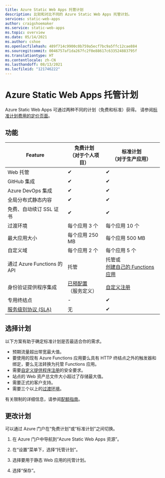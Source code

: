 ```yaml
---
title: Azure Static Web Apps 托管计划
description: 比较和对比不同的 Azure Static Web Apps 托管计划。
services: static-web-apps
author: craigshoemaker
ms.service: static-web-apps
ms.topic: overview
ms.date: 05/14/2021
ms.author: cshoe
ms.openlocfilehash: 489f714c9900c0b759a5ecf7bc9a5ffc12cae884
ms.sourcegitcommit: 0046757af1da267fc2f0e88617c633524883795f
ms.translationtype: HT
ms.contentlocale: zh-CN
ms.lasthandoff: 08/13/2021
ms.locfileid: "121746222"
---
```

# <a name="azure-static-web-apps-hosting-plans"></a>Azure Static Web Apps 托管计划

Azure Static Web Apps 可通过两种不同的计划（免费和标准）获得。 请参阅[标准计划费用的定价页面](https://azure.microsoft.com/pricing/details/app-service/static/)。

## <a name="features"></a>功能

| Feature | 免费计划 <br> （对于个人项目） | 标准计划 <br> （对于生产应用） |
| --- | --- | --- |
| Web 托管 | ✔ | ✔ |
| GitHub 集成 | ✔ | ✔ |
| Azure DevOps 集成 | ✔ | ✔ |
| 全局分布式静态内容 | ✔ | ✔ |
| 免费、自动续订 SSL 证书 | ✔ | ✔ |
| 过渡环境 | 每个应用 3 个 | 每个应用 10 个 |
| 最大应用大小 | 每个应用 250 MB | 每个应用 500 MB |
| 自定义域 | 每个应用 2 个 | 每个应用 5 个 |
| 通过 Azure Functions 的 API | 托管 | 托管或<br>[创建自己的 Functions 应用](functions-bring-your-own.md) |
| 身份验证提供程序集成 | [已预配置](authentication-authorization.md)<br>（服务定义） | [自定义注册](authentication-custom.md) |
| 专用终结点 | - | ✔ |
| [服务级别协议 (SLA)](https://azure.microsoft.com/support/legal/sla/app-service-static/v1_0/) | 无  | ✔ |

## <a name="selecting-a-plan"></a>选择计划

以下方案有助于确定标准计划是否最适合你的需求。

- 预期流量超出带宽最大值。
- 要使用的现有 Azure Functions 应用要么具有 HTTP 终结点之外的触发器和绑定，要么无法转换为托管 Functions 应用。
- 需要[自定义提供程序注册](authentication-custom.md)的安全要求。
- 站点的 Web 资产总文件大小超过了存储最大值。
- 需要正式的客户支持。
- 需要三个以上的[过渡环境](review-publish-pull-requests.md)。

有关限制的详细信息，请参阅[配额指南](quotas.md)。

## <a name="changing-plans"></a>更改计划

可以通过 Azure 门户在“免费计划”或“标准计划”之间切换。

1. 在 Azure 门户中导航到“Azure Static Web Apps 资源”。

1. 在“设置”菜单下，选择“托管计划”。

1. 选择要用于静态 Web 应用的托管计划。

1. 选择“保存”。
